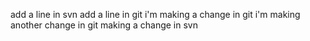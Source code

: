 add a line in svn
add a line in git
i'm making a change in git
i'm making another change in git
making a change in svn
